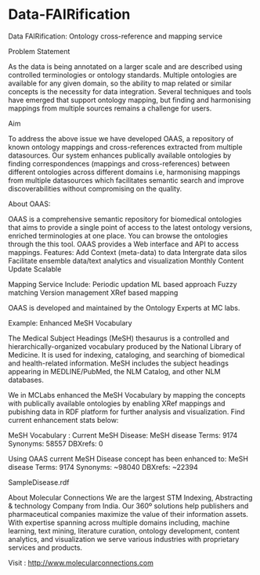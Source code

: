 # Data-FAIRification
Data FAIRification: Ontology cross-reference and mapping service

Problem Statement

As the data is being annotated on a larger scale and are described using controlled terminologies or ontology standards. Multiple ontologies are available for any given domain, so the ability to map related or similar concepts is the necessity for data integration. Several techniques and tools have emerged that support ontology mapping, but finding and harmonising mappings from multiple sources remains a challenge for users.

Aim

To address the above issue we have developed OAAS, a repository of known ontology mappings and cross-references extracted from multiple datasources. Our system enhances publically available ontologies by finding correspondences (mappings and cross-references) between different ontologies across different domains i.e, harmonising mappings from multiple datasources which facilitates semantic search and improve discoverabilities without compromising on the quality. 

About OAAS:

OAAS is a comprehensive semantic repository for biomedical ontologies that aims to provide a single point of access to the latest ontology versions, enriched terminologies at one place. You can browse the ontologies through the this tool. OAAS provides a Web interface and API to access mappings.
Features:
	Add Context (meta-data) to data
	Intergrate data silos
	Facilitate ensemble data/text analytics and visualization
	Monthly Content Update
	Scalable
	
Mapping Service Include:
	Periodic updation
	ML based approach
	Fuzzy matching
	Version management
	XRef based mapping

OAAS is developed and maintained by the Ontology Experts at MC labs.


Example:
Enhanced MeSH Vocabulary

The Medical Subject Headings (MeSH) thesaurus is a controlled and hierarchically-organized vocabulary produced by the National Library of Medicine. It is used for indexing, cataloging, and searching of biomedical and health-related information. MeSH includes the subject headings appearing in MEDLINE/PubMed, the NLM Catalog, and other NLM databases. 

We in MCLabs enhanced the MeSH Vocabulary by mapping the concepts with publically available ontologies by enabling XRef mappings and pubishing data in RDF platform for further analysis and visualization. Find current enhancement stats below:

MeSH Vocabulary :
Current MeSH Disease:
	MeSH disease Terms: 9174
    Synonyms: 58557
	DBXrefs: 0

Using OAAS current MeSH Disease concept has been enhanced to:
	MeSH disease Terms: 9174
    Synonyms: ~98040
	DBXrefs: ~22394
 
SampleDisease.rdf


About Molecular Connections 
We are the largest STM Indexing, Abstracting & technology Company from India. Our 360º solutions help publishers and pharmaceutical companies maximize the value of their information assets. With expertise spanning across multiple domains including, machine learning, text mining, literature curation, ontology development, content analytics, and visualization we serve various industries with proprietary services and products.

Visit : http://www.molecularconnections.com
